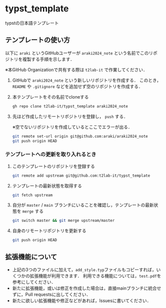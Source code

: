 # typst_template

typstの日本語テンプレート

## テンプレートの使い方

以下に `araki` というGitHubユーザーが `araki2024_note` という名前でこのリポジトリを複製する手順を示します．

※本GitHub Organizationで共有する際は `t2lab-it` で作業してください．

1. GitHubで `araki2024_note` という新しいリポジトリを作成する．
   このとき， `README` や `.gitignore` などを追加せず空のリポジトリを作成する．
2. 本テンプレートをその名前でcloneする

   ```bash
   gh repo clone t2lab-it/typst_template araki2024_note
   ```

3. 先ほど作成したリモートリポジトリを登録し， `push` する．

   ※空でないリポジトリを作成しているとここでエラーが出る．

   ```bash
   git remote set-url origin git@github.com:araki/araki2024_note
   git push origin HEAD
   ```

### テンプレートへの更新を取り入れるとき

1. このテンプレートのリポジトリを登録する

   ```bash
   git remote add upstream git@github.com:t2lab-it/typst_template
   ```

2. テンプレートの最新状態を取得する

   ```bash
   git fetch upstream
   ```

3. 自分が `master` / `main` ブランチにいることを確認し，テンプレートの最新状態を `merge` する

   ```bash
   git switch master && git merge upstream/master
   ```

4. 自身のリモートリポジトリを更新する

   ```bash
   git push origin HEAD
   ```

## 拡張機能について

- 上記の3つのファイルに加えて，`add_style.typ`ファイルもコピーすれば，いくつかの拡張機能が利用できます．
利用できる機能については，`test.pdf`を参考にしてください．
- 新たに拡張機能，或いは修正を作成した場合は，直接mainブランチに統合せずに，Pull requestsに出してください．
- 新たに欲しい拡張機能や修正などがあれば，Issuesに書いてください．
